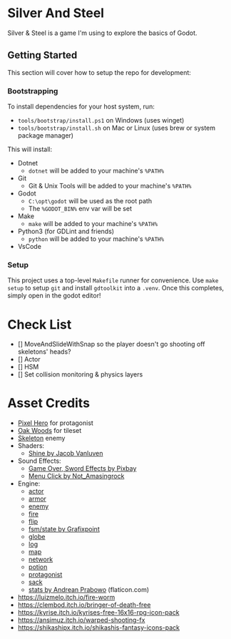 # Silver And Steel

Silver & Steel is a game I'm using to explore the basics of Godot.

## Getting Started

This section will cover how to setup the repo for development:

### Bootstrapping

To install dependencies for your host system, run:
- `tools/bootstrap/install.ps1` on Windows (uses winget)
- `tools/bootstrap/install.sh` on Mac or Linux (uses brew or system package manager)

This will install:

- Dotnet
  - `dotnet` will be added to your machine's `%PATH%`
- Git
  - Git & Unix Tools will be added to your machine's `%PATH%`
- Godot
  - `C:\opt\godot` will be used as the root path
  - The `%GODOT_BIN%` env var will be set
- Make
  - `make` will be added to your machine's `%PATH%`
- Python3 (for GDLint and friends)
  - `python` will be added to your machine's `%PATH%`
- VsCode

### Setup

This project uses a top-level `Makefile` runner for convenience. Use
`make setup` to setup `git` and install `gdtoolkit` into a `.venv`. Once this
completes, simply open in the godot editor!

# Check List

- [] MoveAndSlideWithSnap so the player doesn't go shooting off skeletons' heads?
- [] Actor
- [] HSM
- [] Set collision monitoring & physics layers

# Asset Credits

- [Pixel Hero](https://rvros.itch.io/animated-pixel-hero) for protagonist
- [Oak Woods](https://brullov.itch.io/oak-woods) for tileset
- [Skeleton](https://astrobob.itch.io/animated-pixel-art-skeleton) enemy
- Shaders:
  - [Shine by Jacob Vanluven](https://godotshaders.com/author/kingtoot/)
- Sound Effects:
  - [Game Over, Sword Effects by Pixbay](https://pixabay.com/sound-effects/game-over-arcade-6435/)
  - [Menu Click by Not_Amasingrock](https://pixabay.com/sound-effects/video-game-menu-click-sounds-148373/)
- Engine:
    - [actor](https://freeicons.io/video-production-4/actor-talent-performer-celebrity-man-icon-705372#)
    - [armor](https://freeicons.io/icon/rpg-and-fantasy/armor-fantasy-item-knight-medieval-rpg-icon-455155#)
    - [enemy](https://freeicons.io/icon/rpg-and-fantasy/creature-fantasy-monster-ogre-orc-troll-icon-455175#)
    - [fire](https://freeicons.io/icon/rpg-and-fantasy/destruction-destructive-magic-fantasy-fire-rpg-sorcerer-icon-455165#)
    - [flip](https://freeicons.io/photo-editor-7/edit-flip-image-mirror-icon-93598#)
    - [fsm/state by Grafixpoint](https://www.flaticon.com/free-icons/chrono)
    - [globe](https://freeicons.io/office-and-workstation-icons-5/globe-icon-18889#)
    - [log](https://freeicons.io/rpg-and-fantasy/fantasy-game-magic-magician-parchment-spell-scroll-icon-455178)
    - [map](https://freeicons.io/icon/rpg-and-fantasy/adventure-adventure-map-fantasy-map-quest-icon-455176#)
    - [network](https://freeicons.io/team-management-icon-set-17/natwoarkingbusiness-communication-global-networking-world-icon-icon-790132)
    - [potion](https://freeicons.io/icon/rpg-and-fantasy/bottle-chemistry-elixir-fantasy-game-liquid-icon-455170#)
    - [protagonist](https://freeicons.io/icon/rpg-and-fantasy/armor-fantasy-helmet-knight-medieval-paladin-icon-455169#)
    - [sack](https://freeicons.io/icon/rpg-and-fantasy/bag-coin-game-gold-item-bag-pouch-icon-455166#)
    - [stats by Andrean Prabowo](https://www.flaticon.com/free-icons/bar-chart) (flaticon.com)
- https://luizmelo.itch.io/fire-worm
- https://clembod.itch.io/bringer-of-death-free
- https://kyrise.itch.io/kyrises-free-16x16-rpg-icon-pack
- https://ansimuz.itch.io/warped-shooting-fx
- https://shikashipx.itch.io/shikashis-fantasy-icons-pack
